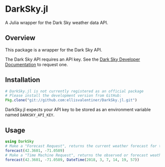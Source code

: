 # DarkSky.jl

A Julia wrapper for the Dark Sky weather data API.

## Overview

This package is a wrapper for the Dark Sky API.

The Dark Sky API requires an API key. See the [Dark Sky Developer Documentation](https://darksky.net/dev/docs) to request one.

## Installation

```julia
# DarkSky.jl is not currently registered as an official package
# Please install the development version from GitHub:
Pkg.clone("git://github.com:ellisvalentiner/DarkSky.jl.git")
```

DarkSky.jl expects your API key to be stored as an environment variable named `DARKSKY_API_KEY`.

## Usage

```julia
using DarkSky
# Make a "Forecast Request", returns the current weather forecast for the next week.
forecast(42.3601, -71.0589)
# Make a "Time Machine Request", returns the observed or forecast weather conditions for a date in the past or future.
forecast(42.3601, -71.0589, DateTime(2018, 3, 7, 14, 19, 57))
```
